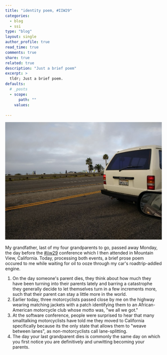 ```yaml
---
title: "identity poem, #IIW29"
categories: 
  - blog
  - ssi
type: "blog"  
layout: single
author_profile: true
read_time: true
comments: true
share: true
related: true
description: "Just a brief poem"
excerpt: >
  tldr; Just a brief poem.
defaults:
  # _posts
  - scope:
      path: ""
    values:

---
```


![img](/assets/images/pch.jpg)

My grandfather, last of my four grandparents to go, passed away Monday, the day before the [#iiw29](https://iiw.idcommons.net/IIW_29_Session_Notes) conference which I then attended  in Mountain View, California.  Today, processing both events, a brief prose poem occured to me while waiting for oil to ooze through my car's roadtrip-addled engine.

1. On the day someone's parent dies, they think about how much they have been turning into their parents lately and barring a catastrophe they generally decide to let themselves turn in a few increments more, such that their parent can stay a little more in the world.
2. Earlier today, three motorcyclists passed close by me on the highway wearing matching jackets with a patch identifying them to an African-American motorcycle club whose motto was, "we all we got."
3. At the software conference, people were surprised to hear that many smalltalking motorcyclists have told me they moved to California specifically because its the only state that allows them to "weave between lanes", as non-motorcyclists call lane-splitting.
4. The day your last grandparent dies is commonly the same day on which you first notice you are definitively and unwitting becoming your parents.
